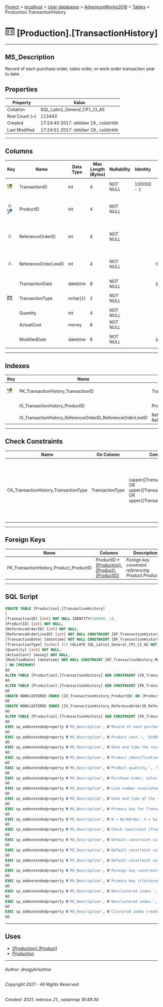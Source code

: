 #### 

[Project](../../../../index.md) > [localhost](../../../index.md) > [User databases](../../index.md) > [AdventureWorks2016](../index.md) > [Tables](Tables.md) > Production.TransactionHistory

# ![Tables](../../../../Images/Table32.png) [Production].[TransactionHistory]

---

## <a name="#description"></a>MS_Description

Record of each purchase order, sales order, or work order transaction year to date.

## <a name="#properties"></a>Properties

| Property | Value |
|---|---|
| Collation | SQL_Latin1_General_CP1_CI_AS |
| Row Count (~) | 113443 |
| Created | 17:24:40 2017. október 19., csütörtök |
| Last Modified | 17:24:51 2017. október 19., csütörtök |


---

## <a name="#columns"></a>Columns

| Key | Name | Data Type | Max Length (Bytes) | Nullability | Identity | Default | Description |
|---|---|---|---|---|---|---|---|
| [![Cluster Primary Key PK_TransactionHistory_TransactionID: TransactionID](../../../../Images/pkcluster.png)](#indexes) | TransactionID | int | 4 | NOT NULL | 100000 - 1 |  | _Primary key for TransactionHistory records._ |
| [![Indexes IX_TransactionHistory_ProductID](../../../../Images/Index.png)](#indexes)[![Foreign Keys FK_TransactionHistory_Product_ProductID: [Production].[Product].ProductID](../../../../Images/fk.png)](#foreignkeys) | ProductID | int | 4 | NOT NULL |  |  | _Product identification number. Foreign key to Product.ProductID._ |
| [![Indexes IX_TransactionHistory_ReferenceOrderID_ReferenceOrderLineID](../../../../Images/Index.png)](#indexes) | ReferenceOrderID | int | 4 | NOT NULL |  |  | _Purchase order, sales order, or work order identification number._ |
| [![Indexes IX_TransactionHistory_ReferenceOrderID_ReferenceOrderLineID](../../../../Images/Index.png)](#indexes) | ReferenceOrderLineID | int | 4 | NOT NULL |  | ((0)) | _Line number associated with the purchase order, sales order, or work order._ |
|  | TransactionDate | datetime | 8 | NOT NULL |  | (getdate()) | _Date and time of the transaction._ |
| [![Check Constraints CK_TransactionHistory_TransactionType : (upper([TransactionType])='P' OR upper([TransactionType])='S' OR upper([TransactionType])='W')](../../../../Images/c-constraint.png)](#checkconstraints) | TransactionType | nchar(1) | 2 | NOT NULL |  |  | _W = WorkOrder, S = SalesOrder, P = PurchaseOrder_ |
|  | Quantity | int | 4 | NOT NULL |  |  | _Product quantity._ |
|  | ActualCost | money | 8 | NOT NULL |  |  | _Product cost._ |
|  | ModifiedDate | datetime | 8 | NOT NULL |  | (getdate()) | _Date and time the record was last updated._ |


---

## <a name="#indexes"></a>Indexes

| Key | Name | Key Columns | Unique | Description |
|---|---|---|---|---|
| [![Cluster Primary Key PK_TransactionHistory_TransactionID: TransactionID](../../../../Images/pkcluster.png)](#indexes) | PK_TransactionHistory_TransactionID | TransactionID | YES | _Primary key (clustered) constraint_ |
|  | IX_TransactionHistory_ProductID | ProductID |  | _Nonclustered index._ |
|  | IX_TransactionHistory_ReferenceOrderID_ReferenceOrderLineID | ReferenceOrderID, ReferenceOrderLineID |  | _Nonclustered index._ |


---

## <a name="#checkconstraints"></a>Check Constraints

| Name | On Column | Constraint | Description |
|---|---|---|---|
| CK_TransactionHistory_TransactionType | TransactionType | (upper([TransactionType])='P' OR upper([TransactionType])='S' OR upper([TransactionType])='W') | _Check constraint [TransactionType]='p' OR [TransactionType]='s' OR [TransactionType]='w' OR [TransactionType]='P' OR [TransactionType]='S' OR [TransactionType]='W')_ |


---

## <a name="#foreignkeys"></a>Foreign Keys

| Name | Columns | Description |
|---|---|---|
| FK_TransactionHistory_Product_ProductID | ProductID->[[Production].[Product].[ProductID]](Product.md) | _Foreign key constraint referencing Product.ProductID._ |


---

## <a name="#sqlscript"></a>SQL Script

```sql
CREATE TABLE [Production].[TransactionHistory]
(
[TransactionID] [int] NOT NULL IDENTITY(100000, 1),
[ProductID] [int] NOT NULL,
[ReferenceOrderID] [int] NOT NULL,
[ReferenceOrderLineID] [int] NOT NULL CONSTRAINT [DF_TransactionHistory_ReferenceOrderLineID] DEFAULT ((0)),
[TransactionDate] [datetime] NOT NULL CONSTRAINT [DF_TransactionHistory_TransactionDate] DEFAULT (getdate()),
[TransactionType] [nchar] (1) COLLATE SQL_Latin1_General_CP1_CI_AS NOT NULL,
[Quantity] [int] NOT NULL,
[ActualCost] [money] NOT NULL,
[ModifiedDate] [datetime] NOT NULL CONSTRAINT [DF_TransactionHistory_ModifiedDate] DEFAULT (getdate())
) ON [PRIMARY]
GO
ALTER TABLE [Production].[TransactionHistory] ADD CONSTRAINT [CK_TransactionHistory_TransactionType] CHECK ((upper([TransactionType])='P' OR upper([TransactionType])='S' OR upper([TransactionType])='W'))
GO
ALTER TABLE [Production].[TransactionHistory] ADD CONSTRAINT [PK_TransactionHistory_TransactionID] PRIMARY KEY CLUSTERED  ([TransactionID]) ON [PRIMARY]
GO
CREATE NONCLUSTERED INDEX [IX_TransactionHistory_ProductID] ON [Production].[TransactionHistory] ([ProductID]) ON [PRIMARY]
GO
CREATE NONCLUSTERED INDEX [IX_TransactionHistory_ReferenceOrderID_ReferenceOrderLineID] ON [Production].[TransactionHistory] ([ReferenceOrderID], [ReferenceOrderLineID]) ON [PRIMARY]
GO
ALTER TABLE [Production].[TransactionHistory] ADD CONSTRAINT [FK_TransactionHistory_Product_ProductID] FOREIGN KEY ([ProductID]) REFERENCES [Production].[Product] ([ProductID])
GO
EXEC sp_addextendedproperty N'MS_Description', N'Record of each purchase order, sales order, or work order transaction year to date.', 'SCHEMA', N'Production', 'TABLE', N'TransactionHistory', NULL, NULL
GO
EXEC sp_addextendedproperty N'MS_Description', N'Product cost.', 'SCHEMA', N'Production', 'TABLE', N'TransactionHistory', 'COLUMN', N'ActualCost'
GO
EXEC sp_addextendedproperty N'MS_Description', N'Date and time the record was last updated.', 'SCHEMA', N'Production', 'TABLE', N'TransactionHistory', 'COLUMN', N'ModifiedDate'
GO
EXEC sp_addextendedproperty N'MS_Description', N'Product identification number. Foreign key to Product.ProductID.', 'SCHEMA', N'Production', 'TABLE', N'TransactionHistory', 'COLUMN', N'ProductID'
GO
EXEC sp_addextendedproperty N'MS_Description', N'Product quantity.', 'SCHEMA', N'Production', 'TABLE', N'TransactionHistory', 'COLUMN', N'Quantity'
GO
EXEC sp_addextendedproperty N'MS_Description', N'Purchase order, sales order, or work order identification number.', 'SCHEMA', N'Production', 'TABLE', N'TransactionHistory', 'COLUMN', N'ReferenceOrderID'
GO
EXEC sp_addextendedproperty N'MS_Description', N'Line number associated with the purchase order, sales order, or work order.', 'SCHEMA', N'Production', 'TABLE', N'TransactionHistory', 'COLUMN', N'ReferenceOrderLineID'
GO
EXEC sp_addextendedproperty N'MS_Description', N'Date and time of the transaction.', 'SCHEMA', N'Production', 'TABLE', N'TransactionHistory', 'COLUMN', N'TransactionDate'
GO
EXEC sp_addextendedproperty N'MS_Description', N'Primary key for TransactionHistory records.', 'SCHEMA', N'Production', 'TABLE', N'TransactionHistory', 'COLUMN', N'TransactionID'
GO
EXEC sp_addextendedproperty N'MS_Description', N'W = WorkOrder, S = SalesOrder, P = PurchaseOrder', 'SCHEMA', N'Production', 'TABLE', N'TransactionHistory', 'COLUMN', N'TransactionType'
GO
EXEC sp_addextendedproperty N'MS_Description', N'Check constraint [TransactionType]=''p'' OR [TransactionType]=''s'' OR [TransactionType]=''w'' OR [TransactionType]=''P'' OR [TransactionType]=''S'' OR [TransactionType]=''W'')', 'SCHEMA', N'Production', 'TABLE', N'TransactionHistory', 'CONSTRAINT', N'CK_TransactionHistory_TransactionType'
GO
EXEC sp_addextendedproperty N'MS_Description', N'Default constraint value of GETDATE()', 'SCHEMA', N'Production', 'TABLE', N'TransactionHistory', 'CONSTRAINT', N'DF_TransactionHistory_ModifiedDate'
GO
EXEC sp_addextendedproperty N'MS_Description', N'Default constraint value of 0', 'SCHEMA', N'Production', 'TABLE', N'TransactionHistory', 'CONSTRAINT', N'DF_TransactionHistory_ReferenceOrderLineID'
GO
EXEC sp_addextendedproperty N'MS_Description', N'Default constraint value of GETDATE()', 'SCHEMA', N'Production', 'TABLE', N'TransactionHistory', 'CONSTRAINT', N'DF_TransactionHistory_TransactionDate'
GO
EXEC sp_addextendedproperty N'MS_Description', N'Foreign key constraint referencing Product.ProductID.', 'SCHEMA', N'Production', 'TABLE', N'TransactionHistory', 'CONSTRAINT', N'FK_TransactionHistory_Product_ProductID'
GO
EXEC sp_addextendedproperty N'MS_Description', N'Primary key (clustered) constraint', 'SCHEMA', N'Production', 'TABLE', N'TransactionHistory', 'CONSTRAINT', N'PK_TransactionHistory_TransactionID'
GO
EXEC sp_addextendedproperty N'MS_Description', N'Nonclustered index.', 'SCHEMA', N'Production', 'TABLE', N'TransactionHistory', 'INDEX', N'IX_TransactionHistory_ProductID'
GO
EXEC sp_addextendedproperty N'MS_Description', N'Nonclustered index.', 'SCHEMA', N'Production', 'TABLE', N'TransactionHistory', 'INDEX', N'IX_TransactionHistory_ReferenceOrderID_ReferenceOrderLineID'
GO
EXEC sp_addextendedproperty N'MS_Description', N'Clustered index created by a primary key constraint.', 'SCHEMA', N'Production', 'TABLE', N'TransactionHistory', 'INDEX', N'PK_TransactionHistory_TransactionID'
GO

```


---

## <a name="#uses"></a>Uses

* [[Production].[Product]](Product.md)
* [Production](../Security/Schemas/Production.md)


---

###### Author:  dnagykrisztina

###### Copyright 2021 - All Rights Reserved

###### Created: 2021. március 21., vasárnap 18:49:30

